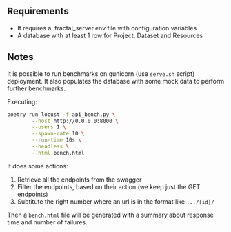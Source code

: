 ## Requirements

- It requires a .fractal_server.env file with configuration variables
- A database with at least 1 row for Project, Dataset and Resources

## Notes

It is possible to run benchmarks on gunicorn (use `serve.sh` script) deployment.
It also populates the database with some mock data to perform further benchmarks.

Executing:

```bash
poetry run locust -f api_bench.py \
        --host http://0.0.0.0:8000 \
        --users 1 \
        --spawn-rate 10 \
        --run-time 10s \
        --headless \
        --html bench.html
```

It does some actions:

1. Retrieve all the endpoints from the swagger
2. Filter the endpoints, based on their action (we keep just the GET endpoints)
3. Subtitute the right number where an url is in the format like `.../{id}/`

Then a `bench.html` file will be generated with a summary about response time and number of failures.
